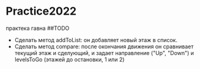 # Practice2022
 практека гавна
 ##TODO
 - Сделать метод addToList: он добавляет новый этаж в список.
 - Сделать метод compare: после окончания движения он сравнивает текущий этаж и сделующий, и задает направление ("Up", "Down") и levelsToGo (этажей до остановки, 1 или 2)
